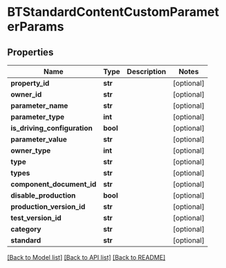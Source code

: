 # BTStandardContentCustomParameterParams

## Properties
Name | Type | Description | Notes
------------ | ------------- | ------------- | -------------
**property_id** | **str** |  | [optional] 
**owner_id** | **str** |  | [optional] 
**parameter_name** | **str** |  | [optional] 
**parameter_type** | **int** |  | [optional] 
**is_driving_configuration** | **bool** |  | [optional] 
**parameter_value** | **str** |  | [optional] 
**owner_type** | **int** |  | [optional] 
**type** | **str** |  | [optional] 
**types** | **str** |  | [optional] 
**component_document_id** | **str** |  | [optional] 
**disable_production** | **bool** |  | [optional] 
**production_version_id** | **str** |  | [optional] 
**test_version_id** | **str** |  | [optional] 
**category** | **str** |  | [optional] 
**standard** | **str** |  | [optional] 

[[Back to Model list]](../README.md#documentation-for-models) [[Back to API list]](../README.md#documentation-for-api-endpoints) [[Back to README]](../README.md)


